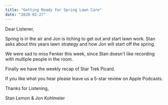 ```yaml
---
title: "Getting Ready for Spring Lawn Care"
date: "2020-02-27"
---
```


Dear Listener,

Spring is in the air and Jon is itching to get out and start lawn work. Stan asks about this years lawn strategy and how Jon will start off the spring.

We were sad to miss Fenker this week, since Stan doesn't like recording with multiple people in the room.

Finally we have the weekly recap of Star Trek Picard.

If you like what you hear please leave us a 5-star review on Apple Podcasts.

Thanks for Listening,

Stan Lemon & Jon Kohlmeier
